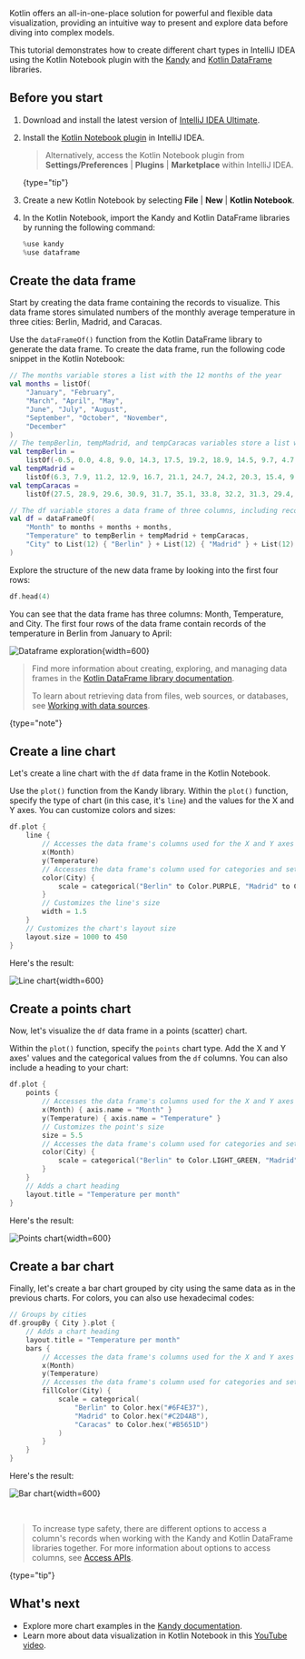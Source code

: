 [//]: # (title: Data visualization in Kotlin Notebook with Kandy)

Kotlin offers an all-in-one-place solution for powerful and flexible data visualization, providing an intuitive way to present and explore data 
before diving into complex models.

This tutorial demonstrates how to create different chart types in IntelliJ IDEA using the Kotlin Notebook plugin with
the [Kandy](https://kotlin.github.io/kandy/welcome.html) and [Kotlin DataFrame](https://kotlin.github.io/dataframe/gettingstarted.html) libraries.

## Before you start

1. Download and install the latest version of [IntelliJ IDEA Ultimate](https://www.jetbrains.com/idea/download/?section=mac).
2. Install the [Kotlin Notebook plugin](https://plugins.jetbrains.com/plugin/16340-kotlin-notebook) in IntelliJ IDEA.
   
    > Alternatively, access the Kotlin Notebook plugin from **Settings/Preferences** | **Plugins** | **Marketplace** within IntelliJ IDEA.
    >
    {type="tip"}

3. Create a new Kotlin Notebook by selecting **File** | **New** | **Kotlin Notebook**.
4. In the Kotlin Notebook, import the Kandy and Kotlin DataFrame libraries by running the following command:

    ```kotlin
    %use kandy
    %use dataframe
    ```

## Create the data frame

Start by creating the data frame containing the records to visualize. This data frame stores simulated numbers of the 
monthly average temperature in three cities: Berlin, Madrid, and Caracas.

Use the `dataFrameOf()` function from the Kotlin DataFrame library
to generate the data frame. To create the data frame, run the following code snippet in the Kotlin Notebook:

```kotlin
// The months variable stores a list with the 12 months of the year
val months = listOf(
    "January", "February",
    "March", "April", "May",
    "June", "July", "August",
    "September", "October", "November",
    "December"
)
// The tempBerlin, tempMadrid, and tempCaracas variables store a list with temperature values for each month
val tempBerlin =
    listOf(-0.5, 0.0, 4.8, 9.0, 14.3, 17.5, 19.2, 18.9, 14.5, 9.7, 4.7, 1.0)
val tempMadrid =
    listOf(6.3, 7.9, 11.2, 12.9, 16.7, 21.1, 24.7, 24.2, 20.3, 15.4, 9.9, 6.6)
val tempCaracas =
    listOf(27.5, 28.9, 29.6, 30.9, 31.7, 35.1, 33.8, 32.2, 31.3, 29.4, 28.9, 27.6)

// The df variable stores a data frame of three columns, including records of months, temperature, and cities
val df = dataFrameOf(
    "Month" to months + months + months,
    "Temperature" to tempBerlin + tempMadrid + tempCaracas,
    "City" to List(12) { "Berlin" } + List(12) { "Madrid" } + List(12) { "Caracas" }
)
```

Explore the structure of the new data frame by looking into the first four rows:

```kotlin
df.head(4)
```

You can see that the data frame has three columns: Month, Temperature, and City. 
The first four rows of the data frame contain records of the temperature in Berlin from January to April:

![Dataframe exploration](visualization-dataframe-temperature.png){width=600}

> Find more information about creating, exploring, and managing data frames in the [Kotlin DataFrame library documentation](https://kotlin.github.io/dataframe/info.html).
> 
> To learn about retrieving data from files, web sources, or databases, see [Working with data sources](data-analysis-work-with-data-sources.md).
> 
{type="note"}

## Create a line chart

Let's create a line chart with the `df` data frame in the Kotlin Notebook.

Use the `plot()` function from the Kandy library. Within the `plot()` function, specify the type of chart (in this case, it's `line`) 
and the values for the X and Y axes. You can customize colors and sizes:

```kotlin
df.plot {
    line {
        // Accesses the data frame's columns used for the X and Y axes 
        x(Month)
        y(Temperature)
        // Accesses the data frame's column used for categories and sets colors for these categories 
        color(City) {
            scale = categorical("Berlin" to Color.PURPLE, "Madrid" to Color.ORANGE, "Caracas" to Color.GREEN)
        }
        // Customizes the line's size
        width = 1.5
    }
    // Customizes the chart's layout size
    layout.size = 1000 to 450
}
```

Here's the result:

![Line chart](visualization-line-chart.svg){width=600}

## Create a points chart

Now, let's visualize the `df` data frame in a points (scatter) chart. 

Within the `plot()` function, specify the `points` chart type. Add the X and Y axes' values and the categorical values from the `df` columns.
You can also include a heading to your chart:

```kotlin
df.plot {
    points {
        // Accesses the data frame's columns used for the X and Y axes 
        x(Month) { axis.name = "Month" }
        y(Temperature) { axis.name = "Temperature" }
        // Customizes the point's size
        size = 5.5
        // Accesses the data frame's column used for categories and sets colors for these categories 
        color(City) {
            scale = categorical("Berlin" to Color.LIGHT_GREEN, "Madrid" to Color.BLACK, "Caracas" to Color.YELLOW)
        }
    }
    // Adds a chart heading
    layout.title = "Temperature per month"
}
```

Here's the result:

![Points chart](visualization-points-chart.svg){width=600}

## Create a bar chart

Finally, let's create a bar chart grouped by city using the same data as in the previous charts. 
For colors, you can also use hexadecimal codes: 

```kotlin
// Groups by cities  
df.groupBy { City }.plot {
    // Adds a chart heading
    layout.title = "Temperature per month"
    bars {
        // Accesses the data frame's columns used for the X and Y axes 
        x(Month)
        y(Temperature)
        // Accesses the data frame's column used for categories and sets colors for these categories 
        fillColor(City) {
            scale = categorical(
                "Berlin" to Color.hex("#6F4E37"),
                "Madrid" to Color.hex("#C2D4AB"),
                "Caracas" to Color.hex("#B5651D")
            )
        }
    }
}
```

Here's the result:

![Bar chart](visualization-bar-chart.svg){width=600}

<p>&nbsp;</p>

> To increase type safety, there are different options to access a column's records when working with the Kandy and Kotlin DataFrame libraries together.
> For more information about options to access columns, see [Access APIs](https://kotlin.github.io/dataframe/apilevels.html).
>
{type="tip"}


## What's next

* Explore more chart examples in the [Kandy documentation](https://kotlin.github.io/kandy/examples.html).
* Learn more about data visualization in Kotlin Notebook in this [YouTube video]( https://www.youtube.com/watch?v=m4Cqz2_P9rI&t=4s).
